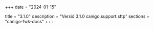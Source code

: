+++
date        = "2024-01-15"

title       = "3.1.0"
description = "Versió 3.1.0 canigo.support.sftp"
sections    = "canigo-fwk-docs"
+++